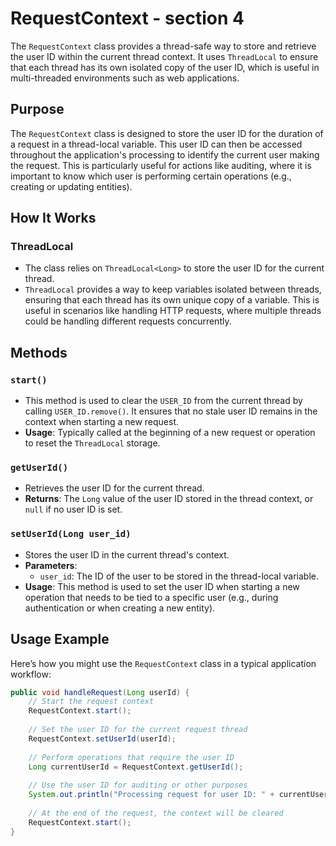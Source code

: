# RequestContext - section 4

The `RequestContext` class provides a thread-safe way to store and retrieve the user ID within the current thread context. It uses `ThreadLocal` to ensure that each thread has its own isolated copy of the user ID, which is useful in multi-threaded environments such as web applications.

## Purpose

The `RequestContext` class is designed to store the user ID for the duration of a request in a thread-local variable. This user ID can then be accessed throughout the application's processing to identify the current user making the request. This is particularly useful for actions like auditing, where it is important to know which user is performing certain operations (e.g., creating or updating entities).

## How It Works

### ThreadLocal

- The class relies on `ThreadLocal<Long>` to store the user ID for the current thread.
- `ThreadLocal` provides a way to keep variables isolated between threads, ensuring that each thread has its own unique copy of a variable. This is useful in scenarios like handling HTTP requests, where multiple threads could be handling different requests concurrently.

## Methods

### `start()`
- This method is used to clear the `USER_ID` from the current thread by calling `USER_ID.remove()`. It ensures that no stale user ID remains in the context when starting a new request.
- **Usage**: Typically called at the beginning of a new request or operation to reset the `ThreadLocal` storage.

### `getUserId()`
- Retrieves the user ID for the current thread.
- **Returns**: The `Long` value of the user ID stored in the thread context, or `null` if no user ID is set.

### `setUserId(Long user_id)`
- Stores the user ID in the current thread's context.
- **Parameters**:
  - `user_id`: The ID of the user to be stored in the thread-local variable.
- **Usage**: This method is used to set the user ID when starting a new operation that needs to be tied to a specific user (e.g., during authentication or when creating a new entity).

## Usage Example

Here’s how you might use the `RequestContext` class in a typical application workflow:

```java
public void handleRequest(Long userId) {
    // Start the request context
    RequestContext.start();
    
    // Set the user ID for the current request thread
    RequestContext.setUserId(userId);
    
    // Perform operations that require the user ID
    Long currentUserId = RequestContext.getUserId();
    
    // Use the user ID for auditing or other purposes
    System.out.println("Processing request for user ID: " + currentUserId);
    
    // At the end of the request, the context will be cleared
    RequestContext.start();
}
